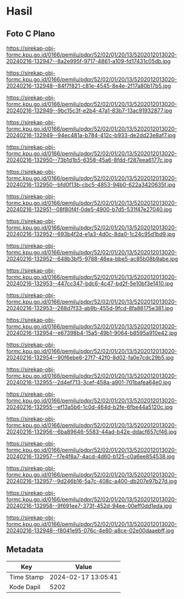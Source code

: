 # Hasil

## Foto C Plano

https://sirekap-obj-formc.kpu.go.id/0166/pemilu/pdpr/52/02/01/20/13/5202012013020-20240216-132947--8a2e995f-9717-4861-a109-fd17431c05db.jpg

https://sirekap-obj-formc.kpu.go.id/0166/pemilu/pdpr/52/02/01/20/13/5202012013020-20240216-132948--84f7f821-c81e-4545-8e4e-2f17a80b17b5.jpg

https://sirekap-obj-formc.kpu.go.id/0166/pemilu/pdpr/52/02/01/20/13/5202012013020-20240216-132949--9bc15c3f-e2b4-47a1-83b7-13ac91932877.jpg

https://sirekap-obj-formc.kpu.go.id/0166/pemilu/pdpr/52/02/01/20/13/5202012013020-20240216-132949--94ec481a-b784-412c-b933-de2dd23e8af7.jpg

https://sirekap-obj-formc.kpu.go.id/0166/pemilu/pdpr/52/02/01/20/13/5202012013020-20240216-132950--73b1d1b5-6358-45a6-8fdd-f287eea6177c.jpg

https://sirekap-obj-formc.kpu.go.id/0166/pemilu/pdpr/52/02/01/20/13/5202012013020-20240216-132950--bfd0f13b-cbc5-4853-94b0-622a3420635f.jpg

https://sirekap-obj-formc.kpu.go.id/0166/pemilu/pdpr/52/02/01/20/13/5202012013020-20240216-132951--08f80f4f-0de5-4900-b7d5-531f47e27040.jpg

https://sirekap-obj-formc.kpu.go.id/0166/pemilu/pdpr/52/02/01/20/13/5202012013020-20240216-132952--693b4f2d-e1a3-4d0c-8da0-1c24c95d1bd9.jpg

https://sirekap-obj-formc.kpu.go.id/0166/pemilu/pdpr/52/02/01/20/13/5202012013020-20240216-132952--648b3bf5-9788-46ea-bbe5-ac85b08b9abe.jpg

https://sirekap-obj-formc.kpu.go.id/0166/pemilu/pdpr/52/02/01/20/13/5202012013020-20240216-132953--447cc347-bdc6-4c47-bd2f-5e10bf3e1410.jpg

https://sirekap-obj-formc.kpu.go.id/0166/pemilu/pdpr/52/02/01/20/13/5202012013020-20240216-132953--268d7f33-ab9b-455d-9fcd-8fa86175e381.jpg

https://sirekap-obj-formc.kpu.go.id/0166/pemilu/pdpr/52/02/01/20/13/5202012013020-20240216-132954--e67398b4-15a5-49b1-9064-b8595a910e42.jpg

https://sirekap-obj-formc.kpu.go.id/0166/pemilu/pdpr/52/02/01/20/13/5202012013020-20240216-132954--90f6ebe6-27f7-42f0-8d02-fa0e7cdc29b5.jpg

https://sirekap-obj-formc.kpu.go.id/0166/pemilu/pdpr/52/02/01/20/13/5202012013020-20240216-132955--2d4ef713-3cef-458a-a901-701bafea64e0.jpg

https://sirekap-obj-formc.kpu.go.id/0166/pemilu/pdpr/52/02/01/20/13/5202012013020-20240216-132955--ef13a5b6-1c0d-464d-b2fe-6fbe44a5120c.jpg

https://sirekap-obj-formc.kpu.go.id/0166/pemilu/pdpr/52/02/01/20/13/5202012013020-20240216-132956--6ba89646-5583-44ad-b42e-ddacf657cf46.jpg

https://sirekap-obj-formc.kpu.go.id/0166/pemilu/pdpr/52/02/01/20/13/5202012013020-20240216-132957--f7e4f8a7-4acd-4d60-b125-c0a6ee854538.jpg

https://sirekap-obj-formc.kpu.go.id/0166/pemilu/pdpr/52/02/01/20/13/5202012013020-20240216-132957--9d246b16-5a7c-408c-a400-db207e97b27d.jpg

https://sirekap-obj-formc.kpu.go.id/0166/pemilu/pdpr/52/02/01/20/13/5202012013020-20240216-132958--9f691ee7-373f-452d-94ee-00eff0dd1eda.jpg

https://sirekap-obj-formc.kpu.go.id/0166/pemilu/pdpr/52/02/01/20/13/5202012013020-20240216-132948--f8041e95-076c-4e80-a8ce-02e00daaebff.jpg


## Metadata

| Key        | Value               |
| ---------- | ------------------- |
| Time Stamp | 2024-02-17 13:05:41 |
| Kode Dapil | 5202                |



